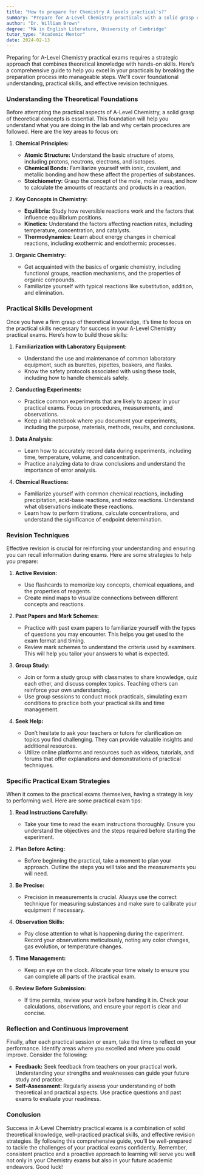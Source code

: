 ```yaml
---
title: "How to prepare for Chemistry A levels practical's?"
summary: "Prepare for A-Level Chemistry practicals with a solid grasp of theory, hands-on skills, and effective revision techniques for success."
author: "Dr. William Brown"
degree: "MA in English Literature, University of Cambridge"
tutor_type: "Academic Mentor"
date: 2024-02-13
---
```


Preparing for A-Level Chemistry practical exams requires a strategic approach that combines theoretical knowledge with hands-on skills. Here’s a comprehensive guide to help you excel in your practicals by breaking the preparation process into manageable steps. We'll cover foundational understanding, practical skills, and effective revision techniques.

### Understanding the Theoretical Foundations

Before attempting the practical aspects of A-Level Chemistry, a solid grasp of theoretical concepts is essential. This foundation will help you understand what you are doing in the lab and why certain procedures are followed. Here are the key areas to focus on:

1. **Chemical Principles:**
   - **Atomic Structure:** Understand the basic structure of atoms, including protons, neutrons, electrons, and isotopes.
   - **Chemical Bonds:** Familiarize yourself with ionic, covalent, and metallic bonding and how these affect the properties of substances.
   - **Stoichiometry:** Grasp the concept of the mole, molar mass, and how to calculate the amounts of reactants and products in a reaction.

2. **Key Concepts in Chemistry:**
   - **Equilibria:** Study how reversible reactions work and the factors that influence equilibrium positions.
   - **Kinetics:** Understand the factors affecting reaction rates, including temperature, concentration, and catalysts.
   - **Thermodynamics:** Learn about energy changes in chemical reactions, including exothermic and endothermic processes.

3. **Organic Chemistry:**
   - Get acquainted with the basics of organic chemistry, including functional groups, reaction mechanisms, and the properties of organic compounds.
   - Familiarize yourself with typical reactions like substitution, addition, and elimination.

### Practical Skills Development

Once you have a firm grasp of theoretical knowledge, it’s time to focus on the practical skills necessary for success in your A-Level Chemistry practical exams. Here’s how to build those skills:

1. **Familiarization with Laboratory Equipment:**
   - Understand the use and maintenance of common laboratory equipment, such as burettes, pipettes, beakers, and flasks.
   - Know the safety protocols associated with using these tools, including how to handle chemicals safely.

2. **Conducting Experiments:**
   - Practice common experiments that are likely to appear in your practical exams. Focus on procedures, measurements, and observations.
   - Keep a lab notebook where you document your experiments, including the purpose, materials, methods, results, and conclusions.

3. **Data Analysis:**
   - Learn how to accurately record data during experiments, including time, temperature, volume, and concentration.
   - Practice analyzing data to draw conclusions and understand the importance of error analysis.

4. **Chemical Reactions:**
   - Familiarize yourself with common chemical reactions, including precipitation, acid-base reactions, and redox reactions. Understand what observations indicate these reactions.
   - Learn how to perform titrations, calculate concentrations, and understand the significance of endpoint determination.

### Revision Techniques

Effective revision is crucial for reinforcing your understanding and ensuring you can recall information during exams. Here are some strategies to help you prepare:

1. **Active Revision:**
   - Use flashcards to memorize key concepts, chemical equations, and the properties of reagents.
   - Create mind maps to visualize connections between different concepts and reactions.

2. **Past Papers and Mark Schemes:**
   - Practice with past exam papers to familiarize yourself with the types of questions you may encounter. This helps you get used to the exam format and timing.
   - Review mark schemes to understand the criteria used by examiners. This will help you tailor your answers to what is expected.

3. **Group Study:**
   - Join or form a study group with classmates to share knowledge, quiz each other, and discuss complex topics. Teaching others can reinforce your own understanding.
   - Use group sessions to conduct mock practicals, simulating exam conditions to practice both your practical skills and time management.

4. **Seek Help:**
   - Don’t hesitate to ask your teachers or tutors for clarification on topics you find challenging. They can provide valuable insights and additional resources.
   - Utilize online platforms and resources such as videos, tutorials, and forums that offer explanations and demonstrations of practical techniques.

### Specific Practical Exam Strategies

When it comes to the practical exams themselves, having a strategy is key to performing well. Here are some practical exam tips:

1. **Read Instructions Carefully:**
   - Take your time to read the exam instructions thoroughly. Ensure you understand the objectives and the steps required before starting the experiment.

2. **Plan Before Acting:**
   - Before beginning the practical, take a moment to plan your approach. Outline the steps you will take and the measurements you will need.

3. **Be Precise:**
   - Precision in measurements is crucial. Always use the correct technique for measuring substances and make sure to calibrate your equipment if necessary.

4. **Observation Skills:**
   - Pay close attention to what is happening during the experiment. Record your observations meticulously, noting any color changes, gas evolution, or temperature changes.

5. **Time Management:**
   - Keep an eye on the clock. Allocate your time wisely to ensure you can complete all parts of the practical exam.

6. **Review Before Submission:**
   - If time permits, review your work before handing it in. Check your calculations, observations, and ensure your report is clear and concise.

### Reflection and Continuous Improvement

Finally, after each practical session or exam, take the time to reflect on your performance. Identify areas where you excelled and where you could improve. Consider the following:

- **Feedback:** Seek feedback from teachers on your practical work. Understanding your strengths and weaknesses can guide your future study and practice.
- **Self-Assessment:** Regularly assess your understanding of both theoretical and practical aspects. Use practice questions and past exams to evaluate your readiness.

### Conclusion

Success in A-Level Chemistry practical exams is a combination of solid theoretical knowledge, well-practiced practical skills, and effective revision strategies. By following this comprehensive guide, you’ll be well-prepared to tackle the challenges of your practical exams confidently. Remember, consistent practice and a proactive approach to learning will serve you well not only in your Chemistry exams but also in your future academic endeavors. Good luck!
    
